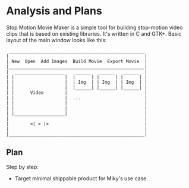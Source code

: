 Analysis and Plans
==================

Stop Motion Movie Maker is a simple tool for building stop-motion
video clips that is based on existing libraries. It's written in C and
GTK+. Basic layout of the main window looks like this:

```
 ___________________________________________________
|                                                   |
| New  Open  Add Images  Build Movie  Export Movie  |
|___________________________________________________|
|  ___________________    ______   ______   ______  |
| |                   |  |      | |      | |      | |
| |                   |  | Img  | | Img  | | Img  | |
| |                   |  |______| |______| |______| |
| |      Video        |                             |
| |                   |  ...                        |
| |                   |                             |
| |                   |                             |
| |___________________|                             |
|                                                   | 
|        <| > |>                                    |
|                                                   |
|___________________________________________________|

```

Plan
----
Step by step:

   * Target minimal shippable product for Miky's use case.
